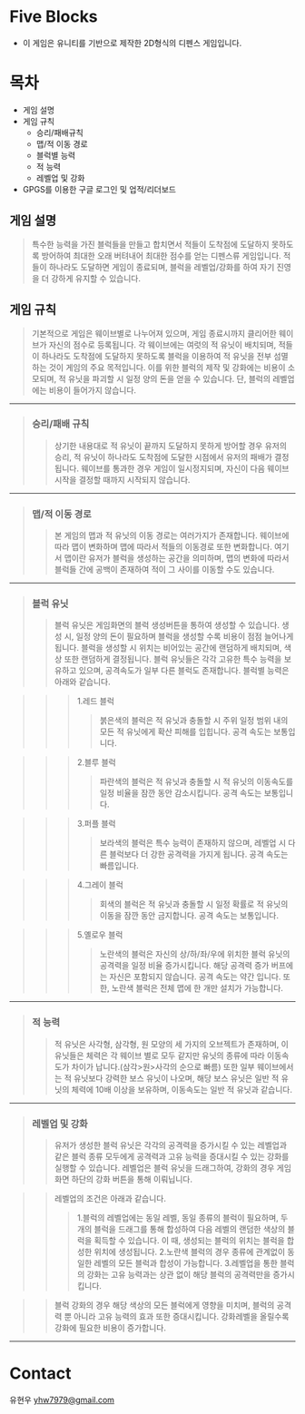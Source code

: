 # Five Blocks
- 이 게임은 유니티를 기반으로 제작한 2D형식의 디펜스 게임입니다.

# 목차
- 게임 설명
- 게임 규칙
  + 승리/패배규칙
  + 맵/적 이동 경로
  + 블럭별 능력
  + 적 능력
  + 레벨업 및 강화
- GPGS를 이용한 구글 로그인 및 업적/리더보드

## 게임 설명
>특수한 능력을 가진 블럭들을 만들고 합치면서 적들이 도착점에 도달하지 못하도록 방어하여 최대한 오래 버텨내어 최대한 점수를 얻는 디펜스류 게임입니다. 적들이 하나라도 도달하면 게임이 종료되며, 블럭을 레벨업/강화를 하여 자기 진영을 더 강하게 유지할 수 있습니다.

## 게임 규칙
>기본적으로 게임은 웨이브별로 나누어져 있으며, 게임 종료시까지 클리어한 웨이브가 자신의 점수로 등록됩니다. 각 웨이브에는 여럿의 적 유닛이 배치되며, 적들이 하나라도 도착점에 도달하지 못하도록 블럭을 이용하여 적 유닛을 전부 섬멸하는 것이 게임의 주요 목적입니다. 이를 위한 블럭의 제작 및 강화에는 비용이 소모되며, 적 유닛을 파괴할 시 일정 양의 돈을 얻을 수 있습니다. 단, 블럭의 레벨업에는 비용이 들어가지 않습니다.

* * *

>### 승리/패배 규칙
>>상기한 내용대로 적 유닛이 끝까지 도달하지 못하게 방어할 경우 유저의 승리, 적 유닛이 하나라도 도착점에 도달한 시점에서 유저의 패배가 결정됩니다. 웨이브를 통과한 경우 게임이 일시정지되며, 자신이 다음 웨이브 시작을 결정할 때까지 시작되지 않습니다.

* * *

>### 맵/적 이동 경로
>>본 게임의 맵과 적 유닛의 이동 경로는 여러가지가 존재합니다. 웨이브에 따라 맵이 변화하며 맵에 따라서 적들의 이동경로 또한 변화합니다. 여기서 맵이란 유저가 블럭을 생성하는 공간을 의미하며, 맵의 변화에 따라서 블럭들 간에 공백이 존재하여 적이 그 사이를 이동할 수도 있습니다.

* * *

>### 블럭 유닛
>>블럭 유닛은 게임화면의 블럭 생성버튼을 통하여 생성할 수 있습니다. 생성 시, 일정 양의 돈이 필요하며 블럭을 생성할 수록 비용이 점점 늘어나게 됩니다. 블럭을 생성할 시 위치는 비어있는 공간에 랜덤하게 배치되며, 색상 또한 랜덤하게 결정됩니다. 블럭 유닛들은 각각 고유한 특수 능력을 보유하고 있으며, 공격속도가 일부 다른 블럭도 존재합니다. 블럭별 능력은 아래와 같습니다.

>>>1.레드 블럭
>>>>붉은색의 블럭은 적 유닛과 충돌할 시 주위 일정 범위 내의 모든 적 유닛에게 확산 피해를 입힙니다. 공격 속도는 보통입니다.

>>>2.블루 블럭
>>>>파란색의 블럭은 적 유닛과 충돌할 시 적 유닛의 이동속도를 일정 비율을 잠깐 동안 감소시킵니다. 공격 속도는 보통입니다.

>>>3.퍼플 블럭
>>>>보라색의 블럭은 특수 능력이 존재하지 않으며, 레벨업 시 다른 블럭보다 더 강한 공격력을 가지게 됩니다. 공격 속도는 빠름입니다.

>>>4.그레이 블럭
>>>>회색의 블럭은 적 유닛과 충돌할 시 일정 확률로 적 유닛의 이동을 잠깐 동안 금지합니다. 공격 속도는 보통입니다.

>>>5.옐로우 블럭
>>>>노란색의 블럭은 자신의 상/하/좌/우에 위치한 블럭 유닛의 공격력을 일정 비율 증가시킵니다. 해당 공격력 증가 버프에는 자신은 포함되지 않습니다. 공격 속도는 약간 입니다. 또한, 노란색 블럭은 전체 맵에 한 개만 설치가 가능합니다.

* * *

>### 적 능력
>>적 유닛은 사각형, 삼각형, 원 모양의 세 가지의 오브젝트가 존재하며, 이 유닛들은 체력은 각 웨이브 별로 모두 같지만 유닛의 종류에 따라 이동속도가 차이가 납니다.(삼각>원>사각의 순으로 빠름) 또한 일부 웨이브에서는 적 유닛보다 강력한 보스 유닛이 나오며, 해당 보스 유닛은 일반 적 유닛의 체력에 10배 이상을 보유하며, 이동속도는 일반 적 유닛과 같습니다.

* * *

>### 레벨업 및 강화
>>유저가 생성한 블럭 유닛은 각각의 공격력을 증가시킬 수 있는 레벨업과 같은 블럭 종류 모두에게 공격력과 고유 능력을 증대시킬 수 있는 강화를 실행할 수 있습니다. 레벨업은 블럭 유닛을 드래그하여, 강화의 경우 게임화면 하단의 강화 버튼을 통해 이뤄닙니다.

>>레벨업의 조건은 아래과 같습니다.
>>>1.블럭의 레벨업에는 동일 레벨, 동일 종류의 블럭이 필요하며, 두 개의 블럭을 드래그를 통해 합성하여 다음 레벨의 랜덤한 색상의 블럭을 획득할 수 있습니다. 이 때, 생성되는 블럭의 위치는 블럭을 합성한 위치에 생성됩니다.
>>>2.노란색 블럭의 경우 종류에 관계없이 동일한 레벨의 모든 블럭과 합성이 가능합니다.
>>>3.레벨업을 통한 블럭의 강화는 고유 능력과는 상관 없이 해당 블럭의 공격력만을 증가시킵니다.

>>블럭 강화의 경우 해당 색상의 모든 블럭에게 영향을 미치며, 블럭의 공격력 뿐 아니라 고유 능력의 효과 또한 증대시킵니다. 강화레벨을 올릴수록 강화에 필요한 비용이 증가합니다.


* * *

# Contact
유현우 yhw7979@gmail.com
